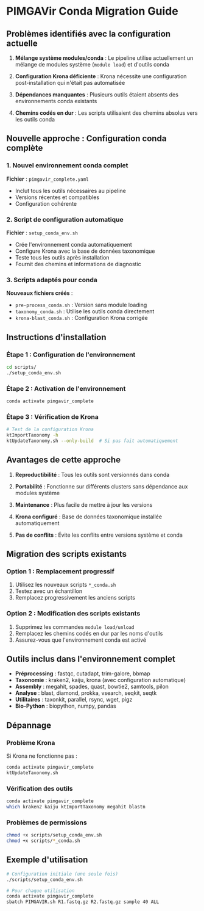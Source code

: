# PIMGAVir Conda Migration Guide

## Problèmes identifiés avec la configuration actuelle

1. **Mélange système modules/conda** : Le pipeline utilise actuellement un mélange de modules système (`module load`) et d'outils conda

2. **Configuration Krona déficiente** : Krona nécessite une configuration post-installation qui n'était pas automatisée

3. **Dépendances manquantes** : Plusieurs outils étaient absents des environnements conda existants

4. **Chemins codés en dur** : Les scripts utilisaient des chemins absolus vers les outils conda

## Nouvelle approche : Configuration conda complète

### 1. Nouvel environnement conda complet

**Fichier** : `pimgavir_complete.yaml`

- Inclut tous les outils nécessaires au pipeline
- Versions récentes et compatibles
- Configuration cohérente

### 2. Script de configuration automatique

**Fichier** : `setup_conda_env.sh`

- Crée l'environnement conda automatiquement
- Configure Krona avec la base de données taxonomique
- Teste tous les outils après installation
- Fournit des chemins et informations de diagnostic

### 3. Scripts adaptés pour conda

**Nouveaux fichiers créés** :

- `pre-process_conda.sh` : Version sans module loading
- `taxonomy_conda.sh` : Utilise les outils conda directement
- `krona-blast_conda.sh` : Configuration Krona corrigée

## Instructions d'installation

### Étape 1 : Configuration de l'environnement

```bash
cd scripts/
./setup_conda_env.sh
```

### Étape 2 : Activation de l'environnement

```bash
conda activate pimgavir_complete
```

### Étape 3 : Vérification de Krona

```bash
# Test de la configuration Krona
ktImportTaxonomy -h
ktUpdateTaxonomy.sh --only-build  # Si pas fait automatiquement
```

## Avantages de cette approche

1. **Reproductibilité** : Tous les outils sont versionnés dans conda

2. **Portabilité** : Fonctionne sur différents clusters sans dépendance aux modules système

3. **Maintenance** : Plus facile de mettre à jour les versions

4. **Krona configuré** : Base de données taxonomique installée automatiquement

5. **Pas de conflits** : Évite les conflits entre versions système et conda

## Migration des scripts existants

### Option 1 : Remplacement progressif

1. Utilisez les nouveaux scripts `*_conda.sh`
2. Testez avec un échantillon
3. Remplacez progressivement les anciens scripts

### Option 2 : Modification des scripts existants

1. Supprimez les commandes `module load/unload`
2. Remplacez les chemins codés en dur par les noms d'outils
3. Assurez-vous que l'environnement conda est activé

## Outils inclus dans l'environnement complet

- **Préprocessing** : fastqc, cutadapt, trim-galore, bbmap
- **Taxonomie** : kraken2, kaiju, krona (avec configuration automatique)
- **Assembly** : megahit, spades, quast, bowtie2, samtools, pilon
- **Analyse** : blast, diamond, prokka, vsearch, seqkit, seqtk
- **Utilitaires** : taxonkit, parallel, rsync, wget, pigz
- **Bio-Python** : biopython, numpy, pandas

## Dépannage

### Problème Krona

Si Krona ne fonctionne pas :

```bash
conda activate pimgavir_complete
ktUpdateTaxonomy.sh
```

### Vérification des outils

```bash
conda activate pimgavir_complete
which kraken2 kaiju ktImportTaxonomy megahit blastn
```

### Problèmes de permissions

```bash
chmod +x scripts/setup_conda_env.sh
chmod +x scripts/*_conda.sh
```

## Exemple d'utilisation

```bash
# Configuration initiale (une seule fois)
./scripts/setup_conda_env.sh

# Pour chaque utilisation
conda activate pimgavir_complete
sbatch PIMGAVIR.sh R1.fastq.gz R2.fastq.gz sample 40 ALL
```